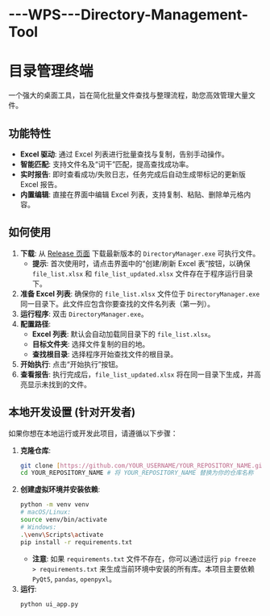 # ---WPS---Directory-Management-Tool
# 目录管理终端

一个强大的桌面工具，旨在简化批量文件查找与整理流程，助您高效管理大量文件。

## 功能特性

* **Excel 驱动**: 通过 Excel 列表进行批量查找与复制，告别手动操作。
* **智能匹配**: 支持文件名及“词干”匹配，提高查找成功率。
* **实时报告**: 即时查看成功/失败日志，任务完成后自动生成带标记的更新版 Excel 报告。
* **内置编辑**: 直接在界面中编辑 Excel 列表，支持复制、粘贴、删除单元格内容。

## 如何使用

1.  **下载**: 从 [Release 页面](https://github.com/YOUR_USERNAME/YOUR_REPOSITORY_NAME/releases) 下载最新版本的 `DirectoryManager.exe` 可执行文件。
    * **提示**: 首次使用时，请点击界面中的“创建/刷新 Excel 表”按钮，以确保 `file_list.xlsx` 和 `file_list_updated.xlsx` 文件存在于程序运行目录下。
2.  **准备 Excel 列表**: 确保你的 `file_list.xlsx` 文件位于 `DirectoryManager.exe` 同一目录下。此文件应包含你要查找的文件名列表（第一列）。
3.  **运行程序**: 双击 `DirectoryManager.exe`。
4.  **配置路径**:
    * **Excel 列表**: 默认会自动加载同目录下的 `file_list.xlsx`。
    * **目标文件夹**: 选择文件复制的目的地。
    * **查找根目录**: 选择程序开始查找文件的根目录。
5.  **开始执行**: 点击“开始执行”按钮。
6.  **查看报告**: 执行完成后，`file_list_updated.xlsx` 将在同一目录下生成，并高亮显示未找到的文件。

## 本地开发设置 (针对开发者)

如果你想在本地运行或开发此项目，请遵循以下步骤：

1.  **克隆仓库**:
    ```bash
    git clone [https://github.com/YOUR_USERNAME/YOUR_REPOSITORY_NAME.git](https://github.com/YOUR_USERNAME/YOUR_REPOSITORY_NAME.git)
    cd YOUR_REPOSITORY_NAME # 将 YOUR_REPOSITORY_NAME 替换为你的仓库名称
    ```
2.  **创建虚拟环境并安装依赖**:
    ```bash
    python -m venv venv
    # macOS/Linux:
    source venv/bin/activate
    # Windows:
    .\venv\Scripts\activate
    pip install -r requirements.txt
    ```
    * **注意**: 如果 `requirements.txt` 文件不存在，你可以通过运行 `pip freeze > requirements.txt` 来生成当前环境中安装的所有库。本项目主要依赖 `PyQt5`, `pandas`, `openpyxl`。
3.  **运行**:
    ```bash
    python ui_app.py
    ```
